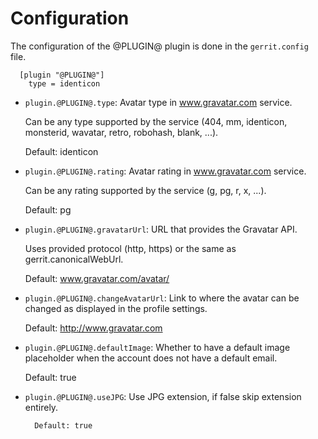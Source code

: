 Configuration
=============

The configuration of the @PLUGIN@ plugin is done in the `gerrit.config`
file.

```
  [plugin "@PLUGIN@"]
    type = identicon
```

- `plugin.@PLUGIN@.type`: Avatar type in www.gravatar.com service.

	Can be any type supported by the service
	(404, mm, identicon, monsterid, wavatar, retro, robohash, blank, ...).

	Default: identicon

- `plugin.@PLUGIN@.rating`: Avatar rating in www.gravatar.com service.

	Can be any rating supported by the service
	(g, pg, r, x, ...).

	Default: pg

- `plugin.@PLUGIN@.gravatarUrl`: URL that provides the Gravatar API.

	Uses provided protocol (http, https) or the same as gerrit.canonicalWebUrl.

	Default: www.gravatar.com/avatar/

- `plugin.@PLUGIN@.changeAvatarUrl`: Link to where the avatar can be changed as displayed in the profile settings.

	Default: http://www.gravatar.com

- `plugin.@PLUGIN@.defaultImage`: Whether to have a default image placeholder when the account does not have
	a default email.

	Default: true

- `plugin.@PLUGIN@.useJPG`: Use JPG extension, if false skip extension entirely.

        Default: true
